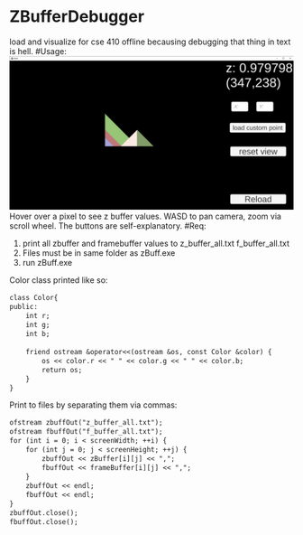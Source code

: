 # ZBufferDebugger
load and visualize for cse 410 offline becausing debugging that thing in text is hell.
#Usage:
![Usage](ss.png)
Hover over a pixel to see z buffer values.
WASD to pan camera, zoom via scroll wheel.
The buttons are self-explanatory.
#Req:
1. print all zbuffer and framebuffer values to z_buffer_all.txt f_buffer_all.txt
2. Files must be in same folder as zBuff.exe
3. run zBuff.exe

Color class printed like so:
```
class Color{
public:
    int r;
    int g;
    int b;

    friend ostream &operator<<(ostream &os, const Color &color) {
        os << color.r << " " << color.g << " " << color.b;
        return os;
    }
}
```
Print to files by separating them via commas:
```
ofstream zbuffOut("z_buffer_all.txt");
ofstream fbuffOut("f_buffer_all.txt");
for (int i = 0; i < screenWidth; ++i) {
    for (int j = 0; j < screenHeight; ++j) {
        zbuffOut << zBuffer[i][j] << ",";
        fbuffOut << frameBuffer[i][j] << ",";
    }
    zbuffOut << endl;
    fbuffOut << endl;
}
zbuffOut.close();
fbuffOut.close();
```

